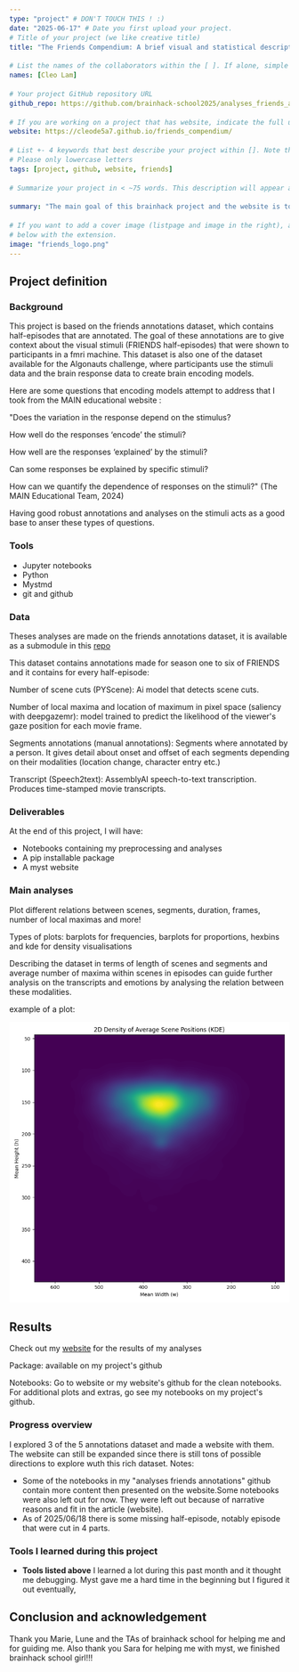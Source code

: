 ```yaml
---
type: "project" # DON'T TOUCH THIS ! :)
date: "2025-06-17" # Date you first upload your project.
# Title of your project (we like creative title)
title: "The Friends Compendium: A brief visual and statistical description of FRIENDS"

# List the names of the collaborators within the [ ]. If alone, simple put your name within []
names: [Cleo Lam]

# Your project GitHub repository URL
github_repo: https://github.com/brainhack-school2025/analyses_friends_annotations

# If you are working on a project that has website, indicate the full url including "https://" below or leave it empty.
website: https://cleode5a7.github.io/friends_compendium/ 

# List +- 4 keywords that best describe your project within []. Note that the project summary also involves a number of key words. Those are listed on top of the [github repository](https://github.com/brainhack-school2020/project_template), click `manage topics`.
# Please only lowercase letters
tags: [project, github, website, friends]

# Summarize your project in < ~75 words. This description will appear at the top of your page and on the list page with other projects..

summary: "The main goal of this brainhack project and the website is to do basic statistical analyses to the friends annotations data and to present the results in the form of visualisations. These analyses will provide better context and information about the stimuli on different levels of analyses. Here is the github for the [website](https://github.com/cleode5a7/friends_compendium)."

# If you want to add a cover image (listpage and image in the right), add it to your directory and indicate the name
# below with the extension.
image: "friends_logo.png"
---
```

<!-- This is an html comment and this won't appear in the rendered page. You are now editing the "content" area, the core of your description. Everything that you can do in markdown is allowed below. We added a couple of comments to guide your through documenting your progress. -->

## Project definition

### Background

This project is based on the friends annotations dataset, which contains half-episodes that are annotated. The goal of these annotations are to give context about the visual stimuli (FRIENDS half-episodes) that were shown to participants in a fmri machine. This dataset is also one of the dataset available for the Algonauts challenge, where participants use the stimuli data and the brain response data to create brain encoding models.

Here are some questions that encoding models attempt to address that I took from the MAIN educational website :

"Does the variation in the response depend on the stimulus?

How well do the responses ‘encode’ the stimuli?

How well are the responses ‘explained’ by the stimuli?

Can some responses be explained by specific stimuli?

How can we quantify the dependence of responses on the stimuli?" (The MAIN Educational Team, 2024)

Having good robust annotations and analyses on the stimuli acts as a good base to anser these types of questions.

### Tools

- Jupyter notebooks
- Python
- Mystmd
- git and github

### Data

Theses analyses are made on the friends annotations dataset, it is available as a submodule in this [repo](https://github.com/courtois-neuromod/friends_annotations.git)

This dataset contains annotations made for season one to six of FRIENDS and it contains for every half-episode:

Number of scene cuts (PYScene): Ai model that detects scene cuts.

Number of local maxima and location of maximum in pixel space (saliency with deepgazemr): model trained to predict the likelihood of the viewer's gaze position for each movie frame.

Segments annotations (manual annotations): Segments where annotated by a person. It gives detail about onset and offset of each segments depending on their modalities (location change, character entry etc.)

Transcript (Speech2text): AssemblyAI speech-to-text transcription. Produces time-stamped movie transcripts.

### Deliverables

At the end of this project, I will have:
 - Notebooks containing my preprocessing and analyses
 - A pip installable package
 - A myst website
### Main analyses

Plot different relations between scenes, segments, duration, frames, number of local maximas and more!

Types of plots: barplots for frequencies, barplots for proportions, hexbins and kde for density visualisations

Describing the dataset in terms of length of scenes and segments and average number of maxima within scenes in episodes can guide further analysis on the transcripts and emotions by analysing the relation between these modalities.

example of a plot:


![plot example](my_plot.png)

## Results
Check out my [website](https://cleode5a7.github.io/friends_compendium/) for the results of my analyses

Package: available on my project's github

Notebooks: Go to website or my website's github for the clean notebooks. For additional plots and extras, go see my notebooks on my project's github.

### Progress overview

I explored 3 of the 5 annotations dataset and made a website with them. The website can still be expanded since there is still tons of possible directions to explore wuth this rich dataset.
Notes:
- Some of the notebooks in my "analyses friends annotations" github contain more content then presented on the website.Some notebooks were also left out for now. They were left out because of narrative reasons and fit in the article (website).
- As of 2025/06/18 there is some missing half-episode, notably episode that were cut in 4 parts. 
### Tools I learned during this project

 * **Tools listed above** I learned a lot during this past month and it thought me debugging. Myst gave me a hard time in the beginning but I figured it out eventually,



## Conclusion and acknowledgement

Thank you Marie, Lune and the TAs of brainhack school for helping me and for guiding me. Also thank you Sara for helping me with myst, we finished brainhack school girl!!!
